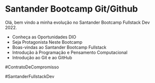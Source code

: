 # Santander Bootcamp Git/Github

Olá, bem vindo a minha evolução no Santander Bootcamp Fullstack Dev 2022.

- Conheça as Oportunidades DIO
- Seja Protagonista Neste Bootcamp
- Boas-vindas ao Santander Bootcamp Fullstack
- Introdução à Programação e Pensamento Computacional
- Introdução ao Git e ao GitHub

#ContratoDeCompromisso

#SantanderFullstackDev
